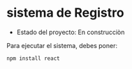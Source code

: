 <h1>sistema de Registro</h1>

- Estado del proyecto: En construcciòn

Para ejecutar el sistema, debes poner:

```npm install react```
